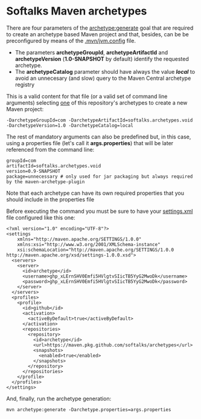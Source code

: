 # Softalks Maven archetypes
There are four parameters of the [archetype:generate](https://maven.apache.org/archetype/maven-archetype-plugin/generate-mojo.html) goal that are required to create an archetype based Maven project and that, besides, can be be preconfigured by means of the [.mvn/jvm.config](https://maven.apache.org/configure.html#mvn-jvm-config-file) file. 
- The parameters **archetypeGroupId**, **archetypeArtifactId** and **archetypeVersion** (**1.0-SNAPSHOT** by default) identify the requested archetype. 
- The **archetypeCatalog** parameter should have always the value ***local*** to avoid an unnecesary (and slow) query to the Maven Central archetype registry

This is a valid content for that file (or a valid set of command line arguments) selecting [one](https://github.com/softalks/archetypes/tree/main/void) of this repository's archetypes to create a new Maven project:
```
-DarchetypeGroupId=com -DarchetypeArtifactId=softalks.archetypes.void -DarchetypeVersion=1.0 -DarchetypeCatalog=local
```
The rest of mandatory arguments can also be predefined but, in this case, using a properties file (let's call it **args.properties**) that will be later referenced from the command line:
```
groupId=com
artifactId=softalks.archetypes.void
version=0.9-SNAPSHOT
package=unnecessary # only used for jar packaging but always required by the maven-archetype-plugin
```
Note that each archetype can have its own required properties that you should include in the properties file

Before executing the command you must be sure to have your [settings.xml](https://maven.apache.org/settings.html) file configured like this one:
```
<?xml version="1.0" encoding="UTF-8"?>
<settings 
	xmlns="http://maven.apache.org/SETTINGS/1.0.0"
	xmlns:xsi="http://www.w3.org/2001/XMLSchema-instance"
	xsi:schemaLocation="http://maven.apache.org/SETTINGS/1.0.0 http://maven.apache.org/xsd/settings-1.0.0.xsd">
  <servers>
    <server>
      <id>archetype</id>
      <username>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</username>
      <password>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</password>
    </server>
  </servers>
  <profiles>
    <profile>
      <id>github</id>
      <activation>
        <activeByDefault>true</activeByDefault>
      </activation>
      <repositories>
        <repository>
          <id>archetype</id>
          <url>https://maven.pkg.github.com/softalks/archetypes</url>
          <snapshots>
            <enabled>true</enabled>
          </snapshots>
        </repository>
      </repositories>
    </profile>
  </profiles>
</settings>
```
And, finally, run the archetype generation:
```
mvn archetype:generate -Darchetype.properties=args.properties
```
